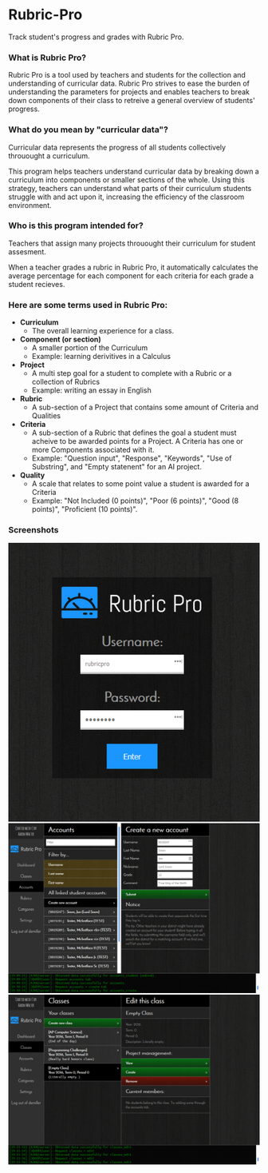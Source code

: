 # Rubric-Pro
Track student's progress and grades with Rubric Pro.

### What is Rubric Pro?
Rubric Pro is a tool used by teachers and students for the collection and understanding of curricular data. Rubric Pro strives 
to ease the burden of understanding the parameters for projects and enables teachers to break down components of their class
to retreive a general overview of students' progress.

### What do you mean by "curricular data"?
Curricular data represents the progress of all students collectively throuought a curriculum. 

This program helps teachers
understand curricular data by breaking down a curriculum into components or smaller sections of the whole. Using this strategy,
teachers can understand what parts of their curriculum students struggle with and act upon it, increasing
the efficiency of the classroom environment. 

### Who is this program intended for?
Teachers that assign many projects throuought their curriculum for student assesment. 

When a teacher grades a rubric in Rubric Pro, it automatically calculates the average percentage for each component for each 
criteria for each grade a student recieves.

### Here are some terms used in Rubric Pro:
* **Curriculum** 
  * The overall learning experience for a class. 
* **Component (or section)**
  * A smaller portion of the Curriculum 
  * Example: learning derivitives in a Calculus
* **Project**
  * A multi step goal for a student to complete with a Rubric or a collection of Rubrics 
  * Example: writing an essay in English 
* **Rubric**
  * A sub-section of a Project that contains some amount of Criteria and Qualities
* **Criteria**
  * A sub-section of a Rubric that defines the goal a student must acheive to be awarded points for a Project. A Criteria
    has one or more Components associated with it. 
  * Example: "Question input", "Response", "Keywords", "Use of Substring", and "Empty statenent" for an AI project.
* **Quality**
  * A scale that relates to some point value a student is awarded for a Criteria 
  * Example: "Not Included (0 points)", "Poor (6 points)",	"Good (8 points)",	"Proficient (10 points)".
    
### Screenshots
![Login Screen](images/screenshots/login.PNG?raw=true "Greeter for Rubric Pro.")
![Student Screen](images/screenshots/student.PNG?raw=true "Allows teachers to manage student accounts.")
![Classes Screen](images/screenshots/classes.PNG?raw=true "Allows teachers to manage their classes and projects.")
